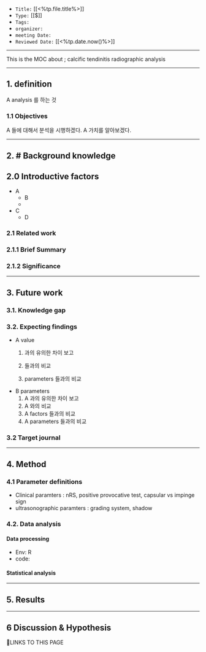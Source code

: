   
-   `Title:` [[<%tp.file.title%>]]
-   `Type:` [[$]]
-   `Tags:`
-   `organizer:`   
-   `meeting Date:` 
-   `Reviewed Date:` [[<%tp.date.now()%>]]

---
This is the MOC about ; calcific tendinitis radiographic analysis

---
## 1. definition

A analysis  를 하는 것

### 1.1 Objectives
A 들에 대해서  분석을 시행하겠다.
A 가치를 알아보겠다.

---
## 2.  # Background knowledge

## 2.0 Introductive factors
	
- A
	- B
	- 
- C
	- D
### 2.1 Related work


### 2.1.1 Brief Summary 


### 2.1.2 Significance


---
## 3. Future work

### 3.1. Knowledge gap


### 3.2. Expecting findings
-  A value 
	1.  과의 유의한 차이 보고

	3.   들과의 비교
	4.  parameters 들과의 비교
- B parameters
	1. A 과의 유의한 차이 보고
	2. A 와의 비교
	3. A factors 들과의 비교
	4. A parameters 들과의 비교
### 3.2 Target journal
---
## 4. Method

### 4.1 Parameter definitions
- Clinical paramters : nRS, positive provocative test, capsular vs impinge sign
- ultrasonographic paramters : grading system, shadow

### 4.2. Data analysis

#### Data processing
 - Env: R
 - code: 

#### Statistical analysis

---
## 5. Results

---
## 6 Discussion & Hypothesis








🔗LINKS TO THIS PAGE